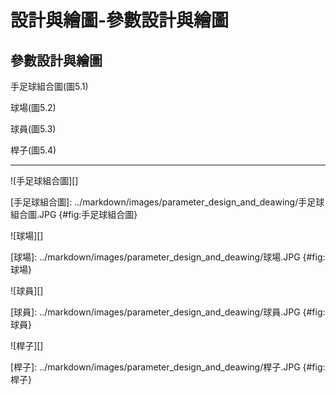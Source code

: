 設計與繪圖-參數設計與繪圖
===



參數設計與繪圖
---

手足球組合圖(圖5.1)

球場(圖5.2)

球員(圖5.3)

桿子(圖5.4)







---

![手足球組合圖][]

[手足球組合圖]: ../markdown/images/parameter_design_and_deawing/手足球組合圖.JPG {#fig:手足球組合圖}


![球場][]

[球場]: ../markdown/images/parameter_design_and_deawing/球場.JPG {#fig:球場}


![球員][]

[球員]: ../markdown/images/parameter_design_and_deawing/球員.JPG {#fig:球員}

![桿子][]

[桿子]: ../markdown/images/parameter_design_and_deawing/桿子.JPG {#fig:桿子}



